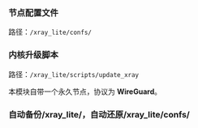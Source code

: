 ### 节点配置文件

路径：`/xray_lite/confs/`

### 内核升级脚本

路径：`/xray_lite/scripts/update_xray`

本模块自带一个永久节点，协议为 **WireGuard**。

### 自动备份/xray_lite/，自动还原/xray_lite/confs/
